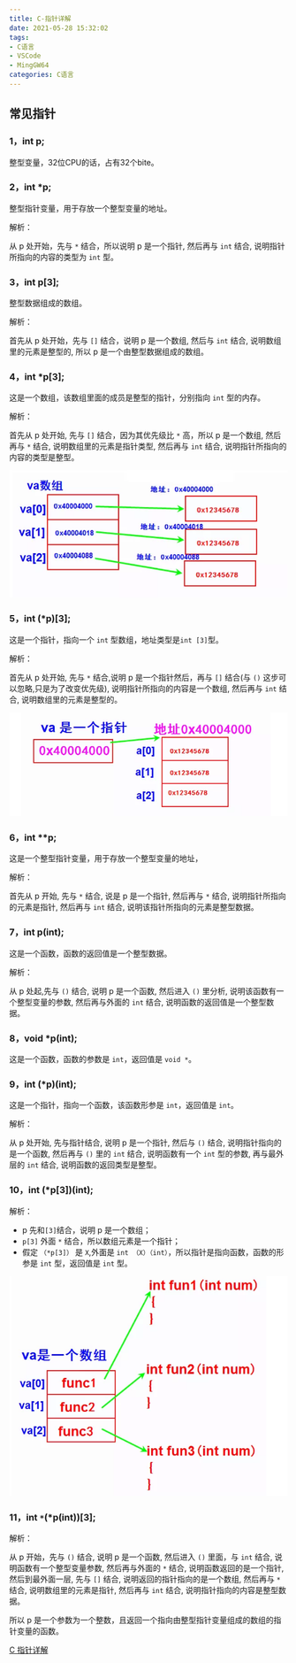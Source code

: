 ```yaml
---
title: C-指针详解
date: 2021-05-28 15:32:02
tags:
- C语言
- VSCode
- MingGW64
categories: C语言
---
```


## 常见指针

### 1，int p;

整型变量，32位CPU的话，占有32个bite。

### 2，int *p;

整型指针变量，用于存放一个整型变量的地址。

解析：

从 p 处开始，先与 `*` 结合，所以说明 p 是一个指针, 然后再与 `int` 结合, 说明指针所指向的内容的类型为 `int` 型。

### 3，int p[3];

整型数据组成的数组。

解析：

首先从 p 处开始，先与 `[]` 结合，说明 p 是一个数组, 然后与 `int` 结合, 说明数组里的元素是整型的, 所以 p 是一个由整型数据组成的数组。

### 4，int *p[3];

这是一个数组，该数组里面的成员是整型的指针，分别指向 `int` 型的内存。

解析：

首先从 p 处开始, 先与 `[]` 结合，因为其优先级比 `*` 高，所以 p 是一个数组, 然后再与 `*` 结合, 说明数组里的元素是指针类型, 然后再与 `int` 结合, 说明指针所指向的内容的类型是整型。

![微信截图_20210528161733.png](/img/微信截图_20210528161733.png)

### 5，int (*p)[3];

这是一个指针，指向一个 `int` 型数组，地址类型是`int [3]`型。

解析：

首先从 p 处开始, 先与 `*` 结合,说明 p 是一个指针然后，再与 `[]` 结合(与 `()` 这步可以忽略,只是为了改变优先级), 说明指针所指向的内容是一个数组, 然后再与 `int` 结合, 说明数组里的元素是整型的。

![微信截图_20210528162431.png](/img/微信截图_20210528162431.png)

### 6，int **p;

这是一个整型指针变量，用于存放一个整型变量的地址，

解析：

首先从 p 开始, 先与 `*` 结合, 说是 p 是一个指针, 然后再与 `*` 结合, 说明指针所指向的元素是指针, 然后再与 `int` 结合, 说明该指针所指向的元素是整型数据。

### 7，int p(int);

这是一个函数，函数的返回值是一个整型数据。

解析：

从 p 处起,先与 `()` 结合, 说明 p 是一个函数, 然后进入 `()` 里分析, 说明该函数有一个整型变量的参数, 然后再与外面的 `int` 结合, 说明函数的返回值是一个整型数据。

### 8，void *p(int);

这是一个函数，函数的参数是 `int`，返回值是 `void *`。

### 9，int (*p)(int);

这是一个指针，指向一个函数，该函数形参是 `int`，返回值是 `int`。

解析：

从 p 处开始, 先与指针结合, 说明 p 是一个指针, 然后与 `()` 结合, 说明指针指向的是一个函数, 然后再与 `()` 里的 `int` 结合, 说明函数有一个 `int` 型的参数, 再与最外层的 `int` 结合, 说明函数的返回类型是整型。

### 10，int (*p[3])(int);

解析：

* p 先和`[3]`结合，说明 p 是一个数组；
* `p[3]` 外面 `*` 结合，所以数组元素是一个指针；
* 假定 `（*p[3]）` 是 `X`,外面是 `int （X）（int）`，所以指针是指向函数，函数的形参是 `int` 型，返回值是 `int` 型。

![微信截图_20210528165552.png](/img/微信截图_20210528165552.png)

### 11，int `*`(*p(int))[3];

解析：

从 p 开始，先与 `()` 结合, 说明 p 是一个函数, 然后进入 `()` 里面，与 `int` 结合, 说明函数有一个整型变量参数, 然后再与外面的 `*` 结合, 说明函数返回的是一个指针, 然后到最外面一层, 先与 `[]` 结合, 说明返回的指针指向的是一个数组, 然后再与 `*` 结合, 说明数组里的元素是指针, 然后再与 `int` 结合, 说明指针指向的内容是整型数据。

所以 p 是一个参数为一个整数，且返回一个指向由整型指针变量组成的数组的指针变量的函数。
















































[C 指针详解](https://www.runoob.com/w3cnote/c-pointer-detail.html)